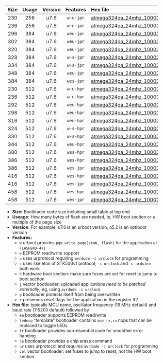 |Size|Usage|Version|Features|Hex file|
|:-:|:-:|:-:|:-:|:--|
|230|256|u7.6|`w-u-jpr`|[atmega324pa_24mhz_1000000bps_ur_vbl.hex](https://raw.githubusercontent.com/stefanrueger/urboot/main//atmega324pa_24mhz_1000000bps_ur_vbl.hex)|
|236|256|u7.6|`w-u-jpr`|[atmega324pa_24mhz_1000000bps_lednop_ur_vbl.hex](https://raw.githubusercontent.com/stefanrueger/urboot/main//atmega324pa_24mhz_1000000bps_lednop_ur_vbl.hex)|
|296|384|u7.6|`weu-jpr`|[atmega324pa_24mhz_1000000bps_ee_ur_vbl.hex](https://raw.githubusercontent.com/stefanrueger/urboot/main//atmega324pa_24mhz_1000000bps_ee_ur_vbl.hex)|
|302|384|u7.6|`weu-jpr`|[atmega324pa_24mhz_1000000bps_ee_lednop_ur_vbl.hex](https://raw.githubusercontent.com/stefanrueger/urboot/main//atmega324pa_24mhz_1000000bps_ee_lednop_ur_vbl.hex)|
|320|384|u7.6|`weu-jpr`|[atmega324pa_24mhz_1000000bps_ee_lednop_fr_ur_vbl.hex](https://raw.githubusercontent.com/stefanrueger/urboot/main//atmega324pa_24mhz_1000000bps_ee_lednop_fr_ur_vbl.hex)|
|328|384|u7.6|`w-s-jpr`|[atmega324pa_24mhz_1000000bps_vbl.hex](https://raw.githubusercontent.com/stefanrueger/urboot/main//atmega324pa_24mhz_1000000bps_vbl.hex)|
|334|384|u7.6|`w-s-jpr`|[atmega324pa_24mhz_1000000bps_lednop_vbl.hex](https://raw.githubusercontent.com/stefanrueger/urboot/main//atmega324pa_24mhz_1000000bps_lednop_vbl.hex)|
|348|384|u7.6|`weu-jpr`|[atmega324pa_24mhz_1000000bps_ee_lednop_fr_ce_ur_vbl.hex](https://raw.githubusercontent.com/stefanrueger/urboot/main//atmega324pa_24mhz_1000000bps_ee_lednop_fr_ce_ur_vbl.hex)|
|384|384|u7.6|`wes-jpr`|[atmega324pa_24mhz_1000000bps_ee_vbl.hex](https://raw.githubusercontent.com/stefanrueger/urboot/main//atmega324pa_24mhz_1000000bps_ee_vbl.hex)|
|230|512|u7.6|`w-u-hpr`|[atmega324pa_24mhz_1000000bps_ur.hex](https://raw.githubusercontent.com/stefanrueger/urboot/main//atmega324pa_24mhz_1000000bps_ur.hex)|
|236|512|u7.6|`w-u-hpr`|[atmega324pa_24mhz_1000000bps_lednop_ur.hex](https://raw.githubusercontent.com/stefanrueger/urboot/main//atmega324pa_24mhz_1000000bps_lednop_ur.hex)|
|292|512|u7.6|`weu-hpr`|[atmega324pa_24mhz_1000000bps_ee_ur.hex](https://raw.githubusercontent.com/stefanrueger/urboot/main//atmega324pa_24mhz_1000000bps_ee_ur.hex)|
|298|512|u7.6|`weu-hpr`|[atmega324pa_24mhz_1000000bps_ee_lednop_ur.hex](https://raw.githubusercontent.com/stefanrueger/urboot/main//atmega324pa_24mhz_1000000bps_ee_lednop_ur.hex)|
|316|512|u7.6|`weu-hpr`|[atmega324pa_24mhz_1000000bps_ee_lednop_fr_ur.hex](https://raw.githubusercontent.com/stefanrueger/urboot/main//atmega324pa_24mhz_1000000bps_ee_lednop_fr_ur.hex)|
|324|512|u7.6|`w-s-hpr`|[atmega324pa_24mhz_1000000bps.hex](https://raw.githubusercontent.com/stefanrueger/urboot/main//atmega324pa_24mhz_1000000bps.hex)|
|330|512|u7.6|`w-s-hpr`|[atmega324pa_24mhz_1000000bps_lednop.hex](https://raw.githubusercontent.com/stefanrueger/urboot/main//atmega324pa_24mhz_1000000bps_lednop.hex)|
|344|512|u7.6|`weu-hpr`|[atmega324pa_24mhz_1000000bps_ee_lednop_fr_ce_ur.hex](https://raw.githubusercontent.com/stefanrueger/urboot/main//atmega324pa_24mhz_1000000bps_ee_lednop_fr_ce_ur.hex)|
|380|512|u7.6|`wes-hpr`|[atmega324pa_24mhz_1000000bps_ee.hex](https://raw.githubusercontent.com/stefanrueger/urboot/main//atmega324pa_24mhz_1000000bps_ee.hex)|
|386|512|u7.6|`wes-hpr`|[atmega324pa_24mhz_1000000bps_ee_lednop.hex](https://raw.githubusercontent.com/stefanrueger/urboot/main//atmega324pa_24mhz_1000000bps_ee_lednop.hex)|
|386|512|u7.6|`wes-jpr`|[atmega324pa_24mhz_1000000bps_ee_lednop_vbl.hex](https://raw.githubusercontent.com/stefanrueger/urboot/main//atmega324pa_24mhz_1000000bps_ee_lednop_vbl.hex)|
|416|512|u7.6|`wes-hpr`|[atmega324pa_24mhz_1000000bps_ee_lednop_fr.hex](https://raw.githubusercontent.com/stefanrueger/urboot/main//atmega324pa_24mhz_1000000bps_ee_lednop_fr.hex)|
|416|512|u7.6|`wes-jpr`|[atmega324pa_24mhz_1000000bps_ee_lednop_fr_vbl.hex](https://raw.githubusercontent.com/stefanrueger/urboot/main//atmega324pa_24mhz_1000000bps_ee_lednop_fr_vbl.hex)|
|458|512|u7.6|`wes-hpr`|[atmega324pa_24mhz_1000000bps_ee_lednop_fr_ce.hex](https://raw.githubusercontent.com/stefanrueger/urboot/main//atmega324pa_24mhz_1000000bps_ee_lednop_fr_ce.hex)|
|458|512|u7.6|`wes-jpr`|[atmega324pa_24mhz_1000000bps_ee_lednop_fr_ce_vbl.hex](https://raw.githubusercontent.com/stefanrueger/urboot/main//atmega324pa_24mhz_1000000bps_ee_lednop_fr_ce_vbl.hex)|

- **Size:** Bootloader code size including small table at top end
- **Useage:** How many bytes of flash are needed, ie, HW boot section or a multiple of the page size
- **Version:** For example, u7.6 is an urboot version, o5.2 is an optiboot version
- **Features:**
  + `w` urboot provides `pgm_write_page(sram, flash)` for the application at `FLASHEND-4+1`
  + `e` EEPROM read/write support
  + `u` uses urprotocol requiring `avrdude -c urclock` for programming
  + `s` uses skeleton of STK500v1 protocol; `-c urclock` and `-c arduino` both work
  + `h` hardware boot section: make sure fuses are set for reset to jump to boot section
  + `j` vector bootloader: uploaded applications *need to be patched externally*, eg, using `avrdude -c urclock`
  + `p` bootloader protects itself from being overwritten
  + `r` preserves reset flags for the application in the register R2
- **Hex file:** typically MCU name, oscillator frequency (16 MHz default) and baud rate (115200 default) followed by
  + `ee` bootloader supports EEPROM read/write
  + `lednop` "template" bootloader contains `mov rx,rx` nops that can be replaced to toggle LEDs
  + `fr` bootloader provides non-essential code for smoother error handing
  + `ce` bootloader provides a chip erase command
  + `ur` uses urprotocol and requires `avrdude -c urclock` for programming
  + `vbl` vector bootloader: set fuses to jump to reset, not the HW boot section
